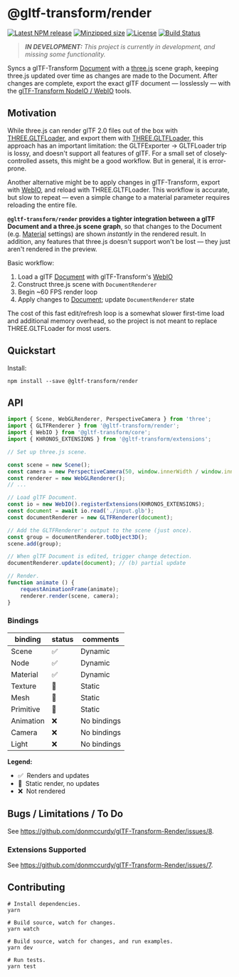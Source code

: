 # @gltf-transform/render

[![Latest NPM release](https://img.shields.io/npm/v/@gltf-transform/render.svg)](https://www.npmjs.com/package/@gltf-transform/render)
[![Minzipped size](https://badgen.net/bundlephobia/minzip/@gltf-transform/render)](https://bundlephobia.com/result?p=@gltf-transform/render)
[![License](https://img.shields.io/badge/license-MIT-007ec6.svg)](https://github.com/donmccurdy/glTF-Transform-Render/blob/main/LICENSE)
[![Build Status](https://github.com/donmccurdy/glTF-Transform-Render/workflows/build/badge.svg?branch=main&event=push)](https://github.com/donmccurdy/glTF-Transform-Render/actions?query=workflow%3Abuild)

> _**IN DEVELOPMENT:** This project is currently in development, and missing some functionality._

Syncs a glTF-Transform [Document](https://gltf-transform.donmccurdy.com/classes/document.html)
with a [three.js](https://threejs.org/) scene graph, keeping three.js updated
over time as changes are made to the Document. After changes are complete,
export the exact glTF document — losslessly — with the
[glTF-Transform NodeIO / WebIO](https://gltf-transform.donmccurdy.com/classes/core.platformio.html)
tools.

## Motivation

While three.js can render glTF 2.0 files out of the box with
[THREE.GLTFLoader](https://threejs.org/docs/index.html#examples/en/loaders/GLTFLoader),
and export them with [THREE.GLTFLoader](https://threejs.org/docs/index.html#examples/en/loaders/GLTFLoader),
this approach has an important limitation: the GLTFExporter → GLTFLoader
trip is lossy, and doesn't support all features of glTF. For a small set
of closely-controlled assets, this might be a good workflow. But in
general, it is error-prone.

Another alternative might be to apply changes in glTF-Transform, export with
[WebIO](https://gltf-transform.donmccurdy.com/classes/core.webio.html),
and reload with THREE.GLTFLoader. This workflow is accurate, but slow to
repeat — even a simple change to a material parameter requires reloading the
entire file.

**`@gltf-transform/render` provides a tighter integration between a glTF
Document and a three.js scene graph**, so that changes to the Document
(e.g. [Material](https://gltf-transform.donmccurdy.com/classes/material.html)
settings) are shown _instantly_ in the rendered result. In addition, any
features that three.js doesn't support won't be lost — they just aren't
rendered in the preview.

Basic workflow:

1. Load a glTF [Document](https://gltf-transform.donmccurdy.com/classes/core.document.html) with glTF-Transform's [WebIO](https://gltf-transform.donmccurdy.com/classes/core.webio.html)
2. Construct three.js scene with `DocumentRenderer`
3. Begin ~60 FPS render loop
4. Apply changes to [Document](https://gltf-transform.donmccurdy.com/classes/core.document.html); update `DocumentRenderer` state

The cost of this fast edit/refresh loop is a somewhat slower first-time load
and additional memory overhead, so the project is not meant to replace
THREE.GLTFLoader for most users.

## Quickstart

Install:

```
npm install --save @gltf-transform/render
```

## API

```typescript
import { Scene, WebGLRenderer, PerspectiveCamera } from 'three';
import { GLTFRenderer } from '@gltf-transform/render';
import { WebIO } from '@gltf-transform/core';
import { KHRONOS_EXTENSIONS } from '@gltf-transform/extensions';

// Set up three.js scene.

const scene = new Scene();
const camera = new PerspectiveCamera(50, window.innerWidth / window.innerHeight, 1, 10);
const renderer = new WebGLRenderer();
// ...

// Load glTF Document.
const io = new WebIO().registerExtensions(KHRONOS_EXTENSIONS);
const document = await io.read('./input.glb');
const documentRenderer = new GLTFRenderer(document);

// Add the GLTFRenderer's output to the scene (just once).
const group = documentRenderer.toObject3D();
scene.add(group);

// When glTF Document is edited, trigger change detection.
documentRenderer.update(document); // (b) partial update

// Render.
function animate () {
	requestAnimationFrame(animate);
	renderer.render(scene, camera);
}
```

### Bindings

| binding   | status | comments     |
|-----------|--------|--------------|
| Scene     | ✅     | Dynamic      |
| Node      | ✅     | Dynamic      |
| Material  | ✅     | Dynamic      |
| Texture   | 🚧     | Static       |
| Mesh      | 🚧     | Static       |
| Primitive | 🚧     | Static       |
| Animation | ❌     | No bindings  |
| Camera    | ❌     | No bindings  |
| Light     | ❌     | No bindings  |

**Legend:**

- ✅&nbsp;&nbsp;Renders and updates
- 🚧&nbsp;&nbsp;Static render, no updates
- ❌&nbsp;&nbsp;Not rendered

## Bugs / Limitations / To Do

See https://github.com/donmccurdy/glTF-Transform-Render/issues/8.

### Extensions Supported

See https://github.com/donmccurdy/glTF-Transform-Render/issues/7.

## Contributing

```shell
# Install dependencies.
yarn

# Build source, watch for changes.
yarn watch

# Build source, watch for changes, and run examples.
yarn dev

# Run tests.
yarn test
```

<!---

### Structure

One of more interesting challenges of this project is that glTF properties do not necessarily map 1:1 to class instances in a particular 3D library like three.js. Examples:

- a glTF "Primitive" maps to THREE.Mesh, THREE.SkinnedMesh, THREE.Points, THREE.Lines, etc., depending on its content. While this is a 1:1 relationship, if the Primitive's content changes, the bindings may need to replace (not mutate) the existing three.js class instance.
- a glTF "Material" maps to THREE.MeshStandardMaterial, THREE.MeshBasicMaterial, or THREE.MeshPhysicalMaterial depending on its content. Additionally, the context in which the Material is used (points? lines? mesh? skinned mesh?) may require changing the class (e.g. PointsMaterial) or properties of the material (e.g. `.vertexColors` or `.flatNormals`). This is a 1:many relationship, since a Material may be reused in multiple contexts throughout the glTF document.

To support these cases, this library defines concepts of "bindings" (observing a glTF source property) and "variants" (observing contextually-derived versions of the property). Either type of observer may emit a replacement object when content changes.

![Bindings diagram](./assets/bindings_diagram.svg)

--->
